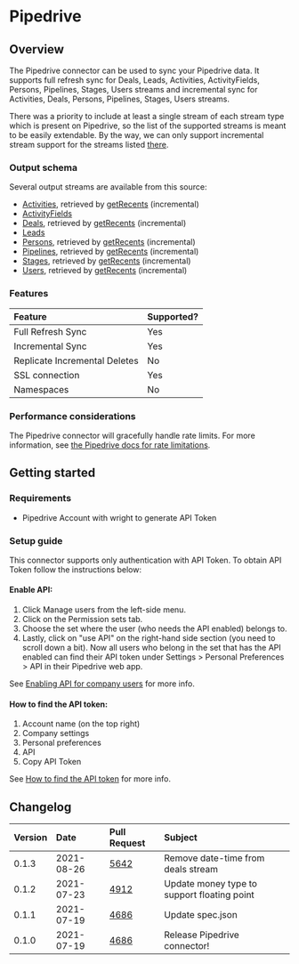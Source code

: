 # Pipedrive

## Overview

The Pipedrive connector can be used to sync your Pipedrive data. It supports full refresh sync for Deals, Leads, Activities, ActivityFields, 
Persons, Pipelines, Stages, Users streams and incremental sync for Activities, Deals, Persons, Pipelines, Stages, Users streams.

There was a priority to include at least a single stream of each stream type which is present on Pipedrive, so the list of the supported 
streams is meant to be easily extendable. By the way, we can only support incremental stream support for the streams listed 
[there](https://developers.pipedrive.com/docs/api/v1/Recents#getRecents). 

### Output schema

Several output streams are available from this source:

* [Activities](https://developers.pipedrive.com/docs/api/v1/Activities#getActivities), 
  retrieved by [getRecents](https://developers.pipedrive.com/docs/api/v1/Recents#getRecents) (incremental)
* [ActivityFields](https://developers.pipedrive.com/docs/api/v1/ActivityFields#getActivityFields)
* [Deals](https://developers.pipedrive.com/docs/api/v1/Deals#getDeals),
  retrieved by [getRecents](https://developers.pipedrive.com/docs/api/v1/Recents#getRecents) (incremental)
* [Leads](https://developers.pipedrive.com/docs/api/v1/Leads#getLeads)
* [Persons](https://developers.pipedrive.com/docs/api/v1/Persons#getPersons),
  retrieved by [getRecents](https://developers.pipedrive.com/docs/api/v1/Recents#getRecents) (incremental)
* [Pipelines](https://developers.pipedrive.com/docs/api/v1/Pipelines#getPipelines),
  retrieved by [getRecents](https://developers.pipedrive.com/docs/api/v1/Recents#getRecents) (incremental)
* [Stages](https://developers.pipedrive.com/docs/api/v1/Stages#getStages),
  retrieved by [getRecents](https://developers.pipedrive.com/docs/api/v1/Recents#getRecents) (incremental)
* [Users](https://developers.pipedrive.com/docs/api/v1/Users#getUsers),
  retrieved by [getRecents](https://developers.pipedrive.com/docs/api/v1/Recents#getRecents) (incremental)

### Features

| Feature | Supported? |
| :--- | :--- |
| Full Refresh Sync | Yes |
| Incremental Sync | Yes |
| Replicate Incremental Deletes | No |
| SSL connection | Yes |
| Namespaces | No |

### Performance considerations

The Pipedrive connector will gracefully handle rate limits. For more information, see [the Pipedrive docs for rate limitations](https://pipedrive.readme.io/docs/core-api-concepts-rate-limiting).

## Getting started

### Requirements

* Pipedrive Account with wright to generate API Token

### Setup guide

This connector supports only authentication with API Token. To obtain API Token follow the instructions below:

#### Enable API:
1. Click Manage users from the left-side menu.
1. Click on the Permission sets tab.
1. Choose the set where the user (who needs the API enabled) belongs to.
1. Lastly, click on "use API" on the right-hand side section (you need to scroll down a bit). 
   Now all users who belong in the set that has the API enabled can find their API token under 
   Settings > Personal Preferences > API in their Pipedrive web app.
   
See [Enabling API for company users](https://pipedrive.readme.io/docs/enabling-api-for-company-users) for more info.
   
#### How to find the API token:
1. Account name (on the top right)
1. Company settings
1. Personal preferences
1. API
1. Copy API Token

See [How to find the API token](https://pipedrive.readme.io/docs/how-to-find-the-api-token) for more info.


## Changelog

| Version | Date       | Pull Request | Subject |
| :------ | :--------  | :-----       | :------ |
| 0.1.3   | 2021-08-26 | [5642](https://github.com/airbytehq/airbyte/pull/5642) | Remove date-time from deals stream  |
| 0.1.2   | 2021-07-23 | [4912](https://github.com/airbytehq/airbyte/pull/4912) | Update money type to support floating point  |
| 0.1.1   | 2021-07-19 | [4686](https://github.com/airbytehq/airbyte/pull/4686) | Update spec.json |
| 0.1.0   | 2021-07-19 | [4686](https://github.com/airbytehq/airbyte/pull/4686) | Release Pipedrive connector! |